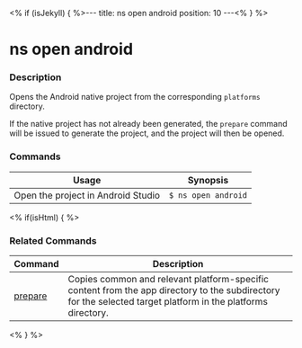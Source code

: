 <% if (isJekyll) { %>---
title: ns open android
position: 10
---<% } %>

# ns open android

### Description

Opens the Android native project from the corresponding `platforms` directory. 

If the native project has not already been generated, the `prepare` command will be issued to generate the project, and the project will then be opened.

### Commands

Usage | Synopsis
------|-------
Open the project in Android Studio | `$ ns open android`

<% if(isHtml) { %>

### Related Commands

Command | Description
----------|----------
[prepare](prepare.html) | Copies common and relevant platform-specific content from the app directory to the subdirectory for the selected target platform in the platforms directory.
<% } %>